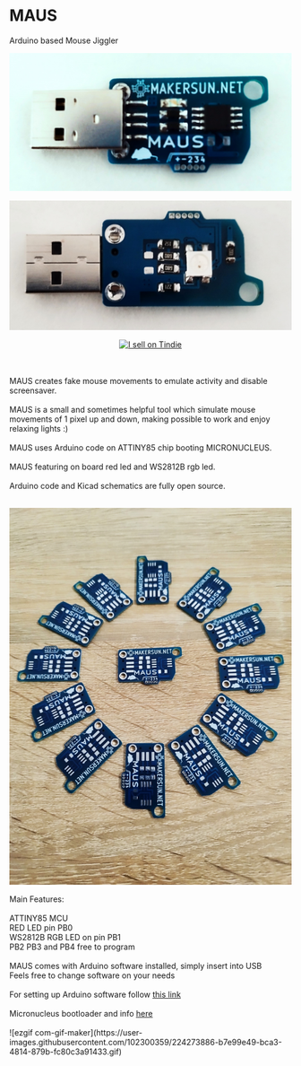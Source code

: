 # MAUS
Arduino based Mouse Jiggler
<p align="center"><img src="https://github.com/MAKERSUN99/MAUS/blob/main/IMG/1678098086510a.jpg" width="600" /></p>
<p align="center"><img src="https://github.com/MAKERSUN99/MAUS/blob/main/IMG/1678098086495a.jpg" width="600" /></p>
<p align="center"><a href="https://www.tindie.com/stores/makersun/?ref=offsite_badges&utm_source=sellers_MAKERSUN&utm_medium=badges&utm_campaign=badge_large"><img src="https://d2ss6ovg47m0r5.cloudfront.net/badges/tindie-larges.png" alt="I sell on Tindie" width="200" height="104"></a></p><br><br>
MAUS creates fake mouse movements to emulate activity and disable screensaver.
<br><br>
MAUS is a small and sometimes helpful tool which simulate mouse movements of 1 pixel up and down, making possible to work and enjoy relaxing lights :)
<br><br>
MAUS uses Arduino code on ATTINY85 chip booting MICRONUCLEUS.
<br><br>
MAUS featuring on board red led and WS2812B rgb led.
<br><br>
Arduino code and Kicad schematics are fully open source.<br><br>
<p align="center"><img src="https://github.com/MAKERSUN99/MAUS/blob/main/IMG/1678271177181.jpg" width="600" /></p>
Main Features:<br><br>
ATTINY85 MCU<br>
RED LED pin PB0<br>
WS2812B RGB LED on pin PB1<br>
PB2 PB3 and PB4 free to program<br><br>
MAUS comes with Arduino software installed, simply insert into USB<br>
Feels free to change software on your needs<br><br>
For setting up Arduino software follow 
<a href="http://digistump.com/wiki/digispark/tutorials/connecting" target="_blank"><u>this link</u></a><br><br>
Micronucleus bootloader and info 
<a href="https://github.com/micronucleus/micronucleus" target="_blank"><u>here</u></a><br><br>
![ezgif com-gif-maker](https://user-images.githubusercontent.com/102300359/224273886-b7e99e49-bca3-4814-879b-fc80c3a91433.gif)

